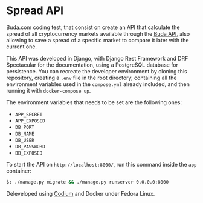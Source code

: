 # Spread API

Buda.com coding test, that consist on create an API that calculate the spread of all cryptocurrency markets available through the [Buda API](https://api.buda.com/#la-api-de-buda-com), also allowing to save a spread of a specific market to compare it later with the current one.

This API was developed in Django, with Django Rest Framework and DRF Spectacular for the documentation, using a PostgreSQL database for persistence. You can recreate the developer environment by cloning this repository, creating a `.env` file in the root directory, containing all the environment variables used in the `compose.yml` already included, and then running it with `docker-compose up`.

The environment variables that needs to be set are the following ones:

-   `APP_SECRET`
-   `APP_EXPOSED`
-   `DB_PORT`
-   `DB_NAME`
-   `DB_USER`
-   `DB_PASSWORD`
-   `DB_EXPOSED`

To start the API on `http://localhost:8000/`, run this command inside the `app` container:

```sh
$: ./manage.py migrate && ./manage.py runserver 0.0.0.0:8000
```

<!-- Alternatively, you can run this proyect directly through the image [available on Docker Hub](), using this `compose.yml` as a base:

```yaml
version: "3"
services:
    web:
        image: n1c0saurio/buda_spread_api:latest
        environment:
            - SESSION_SECRET=keyboardcat
            - DB_HOST=db
            - DB_PORT=5432
            - DB_NAME=buda
            - DB_USER=satoshi
            - DB_PASSWORD=bananacat
        ports:
            - 8000:8000
    db:
        image: postgres:16.1-alpine3.19
        environment:
            - POSTGRES_DB=buda
            - POSTGRES_USER=satoshi
            - POSTGRES_PASSWORD=bananacat
        ports:
            - 5432:5432
``` -->

Deleveloped using [Codium](https://github.com/VSCodium/vscodium/) and Docker under Fedora Linux.
